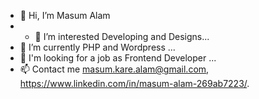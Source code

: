 - 👋 Hi, I’m Masum  Alam
- - 👀 I’m interested Developing and Designs...
- 🌱 I’m currently PHP and Wordpress ...
- 💞️ I'm looking for a job as Frontend Developer ...
- 📫 Contact me masum.kare.alam@gmail.com, https://www.linkedin.com/in/masum-alam-269ab7223/. 

<!---
alamkare7890/alamkare7890 is a ✨ special ✨ repository because its `README.md` (this file) appears on your GitHub profile.
You can click the Preview link to take a look at your changes.
--->
